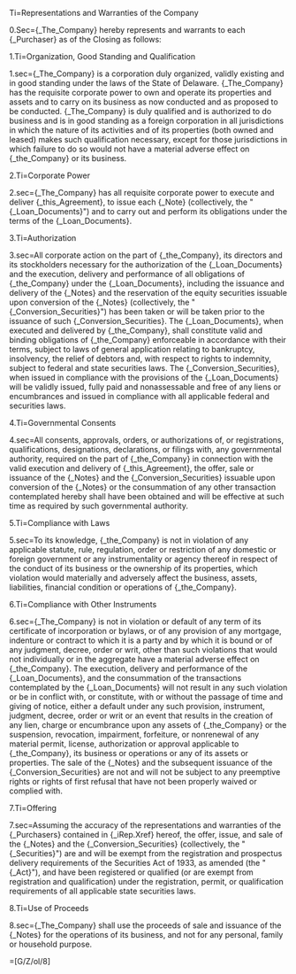 Ti=Representations and Warranties of the Company

0.Sec={_The_Company} hereby represents and warrants to each {_Purchaser} as of the Closing as follows:

1.Ti=Organization, Good Standing and Qualification

1.sec={_The_Company} is a corporation duly organized, validly existing and in good standing under the laws of the State of Delaware.  {_The_Company} has the requisite corporate power to own and operate its properties and assets and to carry on its business as now conducted and as proposed to be conducted.  {_The_Company} is duly qualified and is authorized to do business and is in good standing as a foreign corporation in all jurisdictions in which the nature of its activities and of its properties (both owned and leased) makes such qualification necessary, except for those jurisdictions in which failure to do so would not have a material adverse effect on {_the_Company} or its business.

2.Ti=Corporate Power

2.sec={_The_Company} has all requisite corporate power to execute and deliver {_this_Agreement}, to issue each {_Note} (collectively, the "{_Loan_Documents}") and to carry out and perform its obligations under the terms of the {_Loan_Documents}.  

3.Ti=Authorization

3.sec=All corporate action on the part of {_the_Company}, its directors and its stockholders necessary for the authorization of the {_Loan_Documents} and the execution, delivery and performance of all obligations of {_the_Company} under the {_Loan_Documents}, including the issuance and delivery of the {_Notes} and the reservation of the equity securities issuable upon conversion of the {_Notes} (collectively, the "{_Conversion_Securities}") has been taken or will be taken prior to the issuance of such {_Conversion_Securities}.  The {_Loan_Documents}, when executed and delivered by {_the_Company}, shall constitute valid and binding obligations of {_the_Company} enforceable in accordance with their terms, subject to laws of general application relating to bankruptcy, insolvency, the relief of debtors and, with respect to rights to indemnity, subject to federal and state securities laws.  The {_Conversion_Securities}, when issued in compliance with the provisions of the {_Loan_Documents} will be validly issued, fully paid and nonassessable and free of any liens or encumbrances and issued in compliance with all applicable federal and securities laws.

4.Ti=Governmental Consents

4.sec=All consents, approvals, orders, or authorizations of, or registrations, qualifications, designations, declarations, or filings with, any governmental authority, required on the part of {_the_Company} in connection with the valid execution and delivery of {_this_Agreement}, the offer, sale or issuance of the {_Notes} and the {_Conversion_Securities} issuable upon conversion of the {_Notes} or the consummation of any other transaction contemplated hereby shall have been obtained and will be effective at such time as required by such governmental authority. 

5.Ti=Compliance with Laws

5.sec=To its knowledge, {_the_Company} is not in violation of any applicable statute, rule, regulation, order or restriction of any domestic or foreign government or any instrumentality or agency thereof in respect of the conduct of its business or the ownership of its properties, which violation would materially and adversely affect the business, assets, liabilities, financial condition or operations of {_the_Company}.  

6.Ti=Compliance with Other Instruments

6.sec={_The_Company} is not in violation or default of any term of its certificate of incorporation or bylaws, or of any provision of any mortgage, indenture or contract to which it is a party and by which it is bound or of any judgment, decree, order or writ, other than such violations that would not individually or in the aggregate have a material adverse effect on {_the_Company}. The execution, delivery and performance of the {_Loan_Documents}, and the consummation of the transactions contemplated by the {_Loan_Documents} will not result in any such violation or be in conflict with, or constitute, with or without the passage of time and giving of notice, either a default under any such provision, instrument, judgment, decree, order or writ or an event that results in the creation of any lien, charge or encumbrance upon any assets of {_the_Company} or the suspension, revocation, impairment, forfeiture, or nonrenewal of any material permit, license, authorization or approval applicable to {_the_Company}, its business or operations or any of its assets or properties.  The sale of the {_Notes} and the subsequent issuance of the {_Conversion_Securities} are not and will not be subject to any preemptive rights or rights of first refusal that have not been properly waived or complied with.

7.Ti=Offering

7.sec=Assuming the accuracy of the representations and warranties of the {_Purchasers} contained in {_iRep.Xref} hereof, the offer, issue, and sale of the {_Notes} and the {_Conversion_Securities} (collectively, the "{_Securities}") are and will be exempt from the registration and prospectus delivery requirements of the Securities Act of 1933, as amended (the "{_Act}"), and have been registered or qualified (or are exempt from registration and qualification) under the registration, permit, or qualification requirements of all applicable state securities laws.

8.Ti=Use of Proceeds

8.sec={_The_Company} shall use the proceeds of sale and issuance of the {_Notes} for the operations of its business, and not for any personal, family or household purpose.


=[G/Z/ol/8]
